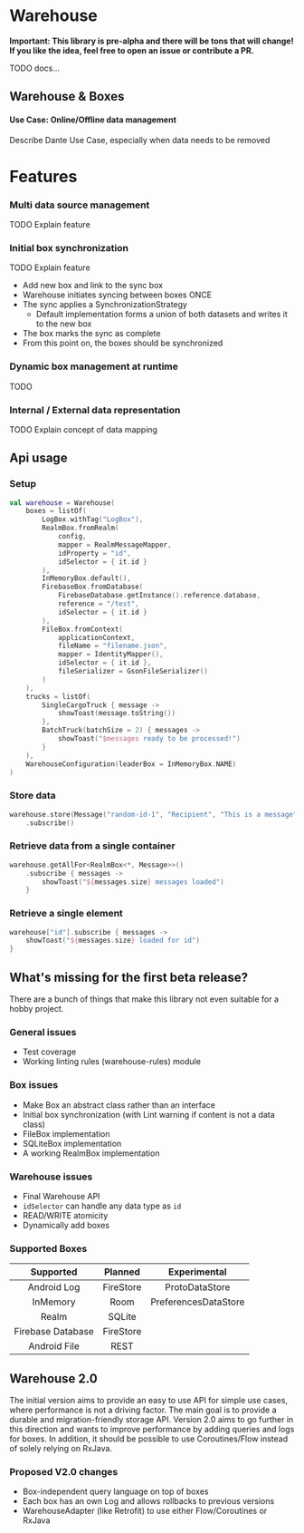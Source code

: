 # Warehouse

**Important: This library is pre-alpha and there will be tons that will change!  
If you like the idea, feel free to open an issue or contribute a PR.**

TODO docs...

## Warehouse & Boxes

#### Use Case: Online/Offline data management
Describe Dante Use Case, especially when data needs to be removed

# Features

### Multi data source management
TODO Explain feature

### Initial box synchronization
TODO Explain feature

* Add new box and link to the sync box
* Warehouse initiates syncing between boxes ONCE
* The sync applies a SynchronizationStrategy
  * Default implementation forms a union of both datasets and writes it to the new box
* The box marks the sync as complete
* From this point on, the boxes should be synchronized

### Dynamic box management at runtime
TODO

### Internal / External data representation
TODO Explain concept of data mapping

## Api usage

### Setup

```Kotlin
val warehouse = Warehouse(
    boxes = listOf(
        LogBox.withTag("LogBox"),
        RealmBox.fromRealm(
            config,
            mapper = RealmMessageMapper, 
            idProperty = "id", 
            idSelector = { it.id }
        ),
        InMemoryBox.default(),
        FirebaseBox.fromDatabase(
            FirebaseDatabase.getInstance().reference.database,
            reference = "/test",
            idSelector = { it.id }
        ),
        FileBox.fromContext(
            applicationContext,
            fileName = "filename.json",
            mapper = IdentityMapper(),
            idSelector = { it.id },
            fileSerializer = GsonFileSerializer()
        )
    ),
    trucks = listOf(
        SingleCargoTruck { message ->
            showToast(message.toString())
        },
        BatchTruck(batchSize = 2) { messages ->
            showToast("$messages ready to be processed!")
        }
    ),
    WarehouseConfiguration(leaderBox = InMemoryBox.NAME)
)
```

### Store data
```Kotlin
warehouse.store(Message("random-id-1", "Recipient", "This is a message"))
    .subscribe()
```

### Retrieve data from a single container
```Kotlin
warehouse.getAllFor<RealmBox<*, Message>>()
    .subscribe { messages ->
        showToast("${messages.size} messages loaded")
    }
```

### Retrieve a single element
```Kotlin
warehouse["id"].subscribe { messages ->
    showToast("${messages.size} loaded for id")
}
```

## What's missing for the first beta release?

There are a bunch of things that make this library not even suitable
for a hobby project.

### General issues
- Test coverage
- Working linting rules (warehouse-rules) module

### Box issues
- Make Box an abstract class rather than an interface
- Initial box synchronization (with Lint warning if content is not a data class)
- FileBox implementation
- SQLiteBox implementation
- A working RealmBox implementation

### Warehouse issues
- Final Warehouse API
- `idSelector` can handle any data type as `id`
- READ/WRITE atomicity
- Dynamically add boxes

### Supported Boxes
| **Supported** | **Planned** | **Experimental** |
|:---------:|:------------:|:--------:|
| Android Log          | FireStore             | ProtoDataStore        |
| InMemory         | Room             | PreferencesDataStore        |
| Realm          | SQLite             |         |
| Firebase Database          | FireStore             |         |
| Android File          | REST             |         |

## Warehouse 2.0

The initial version aims to provide an easy to use API for simple use cases, where
performance is not a driving factor. The main goal is to provide a durable and
migration-friendly storage API. Version 2.0 aims to go further in this direction
and wants to improve performance by adding queries and logs for boxes. In addition,
it should be possible to use Coroutines/Flow instead of solely relying on RxJava.

### Proposed V2.0 changes
- Box-independent query language on top of boxes
- Each box has an own Log and allows rollbacks to previous versions
- WarehouseAdapter (like Retrofit) to use either Flow/Coroutines or RxJava
